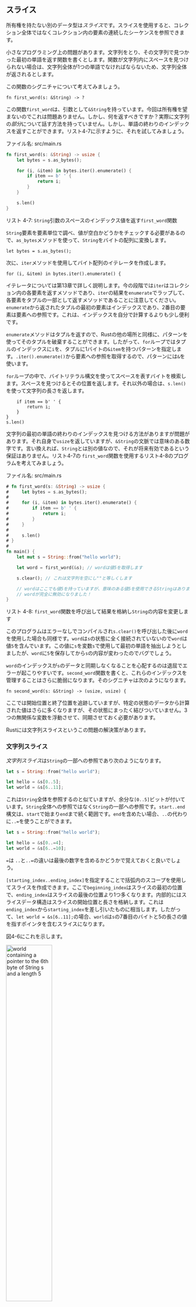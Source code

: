 ## スライス


所有権を持たない別のデータ型は*スライス*です。スライスを使用すると、コレクション全体ではなくコレクション内の要素の連続したシーケンスを参照できます。

小さなプログラミング上の問題があります。文字列をとり、その文字列で見つかった最初の単語を返す関数を書くとします。関数が文字列内にスペースを見つけられない場合は、文字列全体が1つの単語でなければならないため、文字列全体が返されるとします。

この関数のシグニチャについて考えてみましょう。

```rust,ignore
fn first_word(s: &String) -> ?
```

この関数`first_word`は、引数として`&String`を持っています。今回は所有権を望まないのでこれは問題ありません。しかし、何を返すべきですか？実際に文字列の*部分*について話す方法を持っていません。しかし、単語の終わりのインデックスを返すことができます。リスト4-7に示すように、それを試してみましょう。

<span class="filename">ファイル名: src/main.rs</span>

```rust
fn first_word(s: &String) -> usize {
    let bytes = s.as_bytes();

    for (i, &item) in bytes.iter().enumerate() {
        if item == b' ' {
            return i;
        }
    }

    s.len()
}
```

<span class="caption">リスト 4-7: `String`引数のスペースのインデックス値を返す`first_word`関数</span>

`String`要素を要素単位で調べ、値が空白かどうかをチェックする必要があるので、`as_bytes`メソッドを使って、`String`をバイトの配列に変換します。

```rust,ignore
let bytes = s.as_bytes();
```

次に、`iter`メソッドを使用してバイト配列のイテレータを作成します。

```rust,ignore
for (i, &item) in bytes.iter().enumerate() {
```

イテレータについては第13章で詳しく説明します。今の段階では`iter`はコレクション内の各要素を返すメソッドであり、`iter`の結果を`enumerate`でラップして、各要素をタプルの一部として返すメソッドであることに注意してください。`enumerate`から返されたタプルの最初の要素はインデックスであり、2番目の要素は要素への参照です。これは、インデックスを自分で計算するよりも少し便利です。

`enumerate`メソッドはタプルを返すので、Rustの他の場所と同様に、パターンを使ってそのタプルを破棄することができます。したがって、`for`ループではタプルのインデックスに`i`を、タプルに1バイトの`&item`を持つパターンを指定します。`.iter().enumerate()`から要素への参照を取得するので、パターンには`&`を使います。

`for`ループの中で、バイトリテラル構文を使ってスペースを表すバイトを検索します。スペースを見つけるとその位置を返します。それ以外の場合は、`s.len()`を使って文字列の長さを返します。

```rust,ignore
    if item == b' ' {
        return i;
    }
}
s.len()
```

文字列の最初の単語の終わりのインデックスを見つける方法がありますが問題があります。それ自身で`usize`を返していますが、`&String`の文脈では意味のある数字です。言い換えれば、`String`とは別の値なので、それが将来有効であるという保証はありません。リスト4-7の `first_word`関数を使用するリスト4-8のプログラムを考えてみましょう。

<span class="filename">ファイル名: src/main.rs</span>

```rust
# fn first_word(s: &String) -> usize {
#     let bytes = s.as_bytes();
#
#     for (i, &item) in bytes.iter().enumerate() {
#         if item == b' ' {
#             return i;
#         }
#     }
#
#     s.len()
# }
#
fn main() {
    let mut s = String::from("hello world");

    let word = first_word(&s); // wordは値5を取得します

    s.clear(); // これは文字列を空にし""と等しくします

    // wordはここでも値5を持っていますが、意味のある値5を使用できるStringはありません。 
    // wordが完全に無効になりました！
}
```

<span class="caption">リスト 4-8: `first_word`関数を呼び出して結果を格納し`String`の内容を変更します</span>

このプログラムはエラーなしでコンパイルされ`s.clear()`を呼び出した後に`word`を使用した場合も同様です。`word`は`s`の状態に全く接続されていないので`word`は値`5`を含んでいます。この値に`s`を変数`s`で使用して最初の単語を抽出しようとしましたが、`word`に`5`を保存してから`s`の内容が変わったのでバグでしょう。

`word`のインデックスが`s`のデータと同期しなくなることを心配するのは退屈でエラーが起こりやすいです。`second_word`関数を書くと、これらのインデックスを管理することはさらに脆弱になります。そのシグニチャは次のようになります。

```rust,ignore
fn second_word(s: &String) -> (usize, usize) {
```

ここでは開始位置と終了位置を追跡していますが、特定の状態のデータから計算された値はさらに多くなりますが、その状態にまったく結びついていません。3つの無関係な変数を浮動させて、同期させておく必要があります。

Rustには文字列スライスというこの問題の解決策があります。

### 文字列スライス

*文字列スライス*は`String`の一部への参照であり次のようになります。

```rust
let s = String::from("hello world");

let hello = &s[0..5];
let world = &s[6..11];
```

これは`String`全体を参照するのと似ていますが、余分な`[0..5]`ビットが付いています。`String`全体への参照ではなく`String`の一部への参照です。`start..end`構文は、`start`で始まり`end`まで続く範囲です。`end`を含めたい場合、`..`の代わりに`..=`を使うことができます。

```rust
let s = String::from("hello world");

let hello = &s[0..=4];
let world = &s[6..=10];
```

`=`は `..`と`..=`の違いは最後の数字を含めるかどうかで覚えておくと良いでしょう。

`[starting_index..ending_index]`を指定することで括弧内のスコープを使用してスライスを作成できます。ここで`beginning_index`はスライスの最初の位置で、`ending_index`はスライスの最後の位置より1つ多くなります。内部的にはスライスデータ構造はスライスの開始位置と長さを格納します。これは`ending_index`から`starting_index`を差し引いたものに相当します。したがって、`let world = &s[6..11];`の場合、`world`は`s`の7番目のバイトと5の長さの値を指すポインタを含むスライスになります。

図4-6にこれを示します。

<img alt="world containing a pointer to the 6th byte of String s and a length 5" src="img/trpl04-06.svg" class="center" style="width: 50%;" />

<span class="caption">図 4-6: `String`の一部を参照する文字列スライス</span>

Rustの`..`のスコープ構文では、最初のインデックス(ゼロ)から開始する場合は2つのピリオドの前に値をドロップできます。言い換えればこれらは等しいです。

```rust
let s = String::from("hello");

let slice = &s[0..2];
let slice = &s[..2];
```

同じトークンでスライスに`String`の最後のバイトが含まれている場合は、末尾の数字を削除することができます。これは、これらが等しいことを意味します。

```rust
let s = String::from("hello");

let len = s.len();

let slice = &s[3..len];
let slice = &s[3..];
```

両方の値をドロップして、文字列全体をスライスすることもできます。したがって、これらは等しいです。

```rust
let s = String::from("hello");

let len = s.len();

let slice = &s[0..len];
let slice = &s[..];
```

> 注意：文字列スライス範囲のインデックスは有効なUTF-8文字境界で指定する必要があります。マルチバイト文字の途中で文字列スライスを作成しようとすると、プログラムはエラーで終了します。文字列スライスを導入する目的で、このセクションでのみASCIIを仮定しています。UTF-8処理のより詳細な説明は、第8章の「文字列」のセクションにあります。

この情報を念頭に置いて、スライスを返すために`first_word`を書き直してみましょう。"string slice"を表す型は`&str`と書かれています。

<span class="filename">ファイル名: src/main.rs</span>

```rust
fn first_word(s: &String) -> &str {
    let bytes = s.as_bytes();

    for (i, &item) in bytes.iter().enumerate() {
        if item == b' ' {
            return &s[0..i];
        }
    }

    &s[..]
}
```

リスト4-7と同じ方法で単語の終わりのインデックスを取得します。スペースの最初のオカレンスを探します。スペースを見つけると文字列の始まりとスペースのインデックスを開始と終了のインデックスとして使用して文字列スライスを返します。

`first_word`を呼び出すと、基礎となるデータに結びついた単一の値が返されます。値はスライスの開始点への参照とスライス内の要素の数で構成されます。

スライスを返すことは`second_word`関数のためにも機能します。

```rust,ignore
fn second_word(s: &String) -> &str {
```

コンパイラは`String`への参照が有効であることを保証するので、簡単なAPIを持っています。リスト4-8のプログラムのバグを覚えておいてください。最初の単語の終わりまでインデックスを取得した後、インデックスを無効にするために文字列をクリアした場合はどうでしょうか？そのコードは論理的に間違っていましたが、即時のエラーは表示されませんでした。空文字列で最初の単語インデックスを使用しようとした場合、問題が後で表示されます。スライスはこのバグを不可能にし、コードの問題がはるかに早いことを知らせます。`first_word`のスライス版を使用すると、コンパイル時エラーが発生します。

<span class="filename">ファイル名: src/main.rs</span>

```rust,ignore,does_not_compile
fn main() {
    let mut s = String::from("hello world");

    let word = first_word(&s);

    s.clear(); // エラー！

    println!("the first word is: {}", word);
}
```

コンパイラのエラーは次のとおりです。

```text
error[E0502]: cannot borrow `s` as mutable because it is also borrowed as immutable
  --> src/main.rs:10:5
   |
8  |     let word = first_word(&s);
   |                           -- immutable borrow occurs here
9  | 
10 |     s.clear(); // エラー！
   |     ^^^^^^^^^ mutable borrow occurs here
11 |     
12 |     println!("the first word is: {}", word);
   |                                       ---- borrow later used here
```

借用のルールから、何かへの不変な参照があれば、変更可能な参照を取ることができないことを思い出してください。`clear`は`String`を切り捨てる必要があるため、変更可能な参照を取得しようとしますが失敗します。RustはAPIを使いやすくしただけでなく、コンパイル時にクラス全体のエラーをなくしました。

#### 文字列リテラルはスライス

バイナリの内部に格納されている文字列リテラルについて話したことを思い出してください。スライスについて知ったので、文字列リテラルを正しく理解することができます。

```rust
let s = "Hello, world!";
```

`s`の型は`&str`です。これはバイナリの特定の点を指すスライスです。これは文字列リテラルが不変である理由です。`&str`は不変の参照です。


#### 引数としての文字列スライス

リテラルと`String`のスライスを取ることができることを知っていると、`first_word`の改善点が1つ増えています。

```rust,ignore
fn first_word(s: &String) -> &str {
```

経験豊富なRust開発者は`String`と`str`の両方で同じ関数を使うことができるので代わりに次のように書くでしょう。

```rust,ignore
fn first_word(s: &str) -> &str {
```

文字列スライスがある場合はそれを直接渡すことができます。`String`を持っていれば`String`全体のスライスを渡すことができます。`String`への参照の代わりに文字列スライスを取る関数を定義することは、APIを機能を失うことなく、より一般的かつ有用なものにします。

<span class="filename">ファイル名: src/main.rs</span>

```rust
# fn first_word(s: &str) -> &str {
#     let bytes = s.as_bytes();
#
#     for (i, &item) in bytes.iter().enumerate() {
#         if item == b' ' {
#             return &s[0..i];
#         }
#     }
#
#     &s[..]
# }
fn main() {
    let my_string = String::from("hello world");

    // first_word works on slices of `String`s
    let word = first_word(&my_string[..]);

    let my_string_literal = "hello world";

    // first_word works on slices of string literals
    let word = first_word(&my_string_literal[..]);

    // Because string literals *are* string slices already,
    // this works too, without the slice syntax!
    let word = first_word(my_string_literal);
}
```

### その他のスライス

想像の通り、文字列スライスは文字列に固有のものです。しかし、より一般的なスライスタイプもあります。
この配列を考えてみましょう。

```rust
let a = [1, 2, 3, 4, 5];
```

文字列の一部を参照したいのと同じように、配列の一部を参照することもできます。次のようにします。

```rust
let a = [1, 2, 3, 4, 5];

let slice = &a[1..3];
```

このスライスは`&[i32]`型です。これは最初の要素と長さへの参照を格納することによって、文字列スライスと同じように動作します。この種のスライスをあらゆる種類の他のコレクションに使用します。これらのコレクションについては、第8章のベクトルについて説明します。

## まとめ

所有権、借用、およびスライスの概念は、コンパイル時にRustプログラムにおけるメモリの安全性を保証します。Rust言語は、他のシステムプログラミング言語と同じ方法でメモリ使用量を制御できますが、所有者が範囲外になったときにデータ所有者がデータを自動的にクリーンアップするということは、追加コードを記述したりデバッグする必要なくこの制御を得ることができます。

所有権はRustの他の部分のどれくらいが影響を受けるのかに影響を及ぼします。そのためこれらの概念については残りの部分でさらに詳しく説明します。第5章に進み`struct`でデータをまとめてみましょう。
